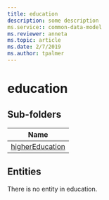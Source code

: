 ```yaml
---
title: education
description: some description
ms.service:: common-data-model
ms.reviewer: anneta
ms.topic: article
ms.date: 2/7/2019
ms.author: tpalmer
---
```


# education

## Sub-folders

|Name|
|---|
|[higherEducation](higherEducation/overview.md)|



## Entities

There is no entity in education.